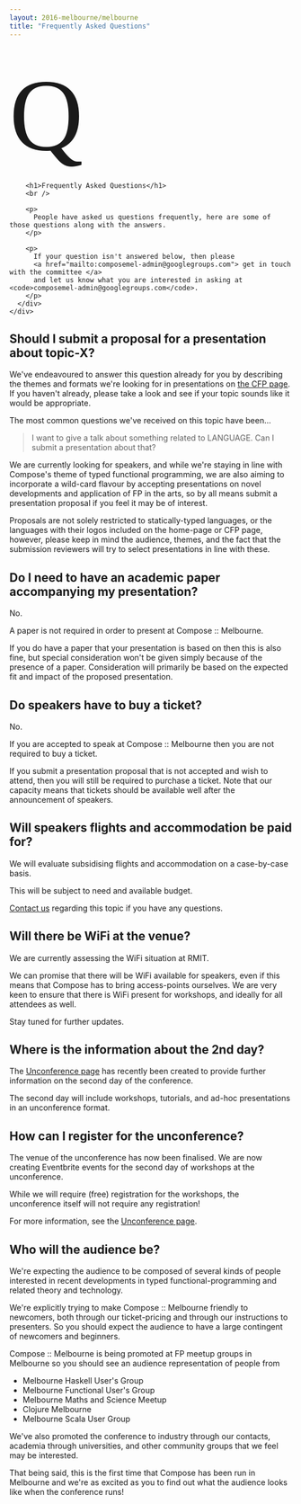 ```yaml
---
layout: 2016-melbourne/melbourne
title: "Frequently Asked Questions"
---
```


<div class="sep talk melbourne" data-stellar-background-ratio="0.5" style="background-position: 50% -91.5px;"></div>

<br />
<div class="container">
  <div class="row">
    <div class="col-lg-4 col-md-4 col-sm-4 name">
      <div class="row">
        <div class="col-lg-12 col-md-3 col-sm-3 col-xs-3 logo">
          <span style="font-size: 1300%; font-family: cursive;">Q</span>
        </div>
      </div>
    </div>
    <div class="col-lg-8 col-md-8 col-sm-8 name-desc">
      <div class="col-lg-10 col-md-10 col-sm-10">

        <h1>Frequently Asked Questions</h1>
        <br />

        <p>
          People have asked us questions frequently, here are some of those questions along with the answers.
        </p>

        <p>
          If your question isn't answered below, then please 
          <a href="mailto:composemel-admin@googlegroups.com"> get in touch with the committee </a>
          and let us know what you are interested in asking at <code>composemel-admin@googlegroups.com</code>.
        </p>
      </div>
    </div>
  </div>
</div>

<div class="container cfpsection" id="submission">
  <div class="row">
    <div class="col-lg-4 col-md-4 col-sm-4 name">
      <h2> Should I submit a proposal for a presentation about topic-X? </h2>
    </div>
    <div class="col-lg-8 col-md-8 col-sm-8 name-desc">
      <div class="col-lg-10 col-md-10 col-sm-10">
        <p>
          We've endeavoured to answer this question already for you by describing the themes and
          formats we're looking for in presentations on <a href="/2016-melbourne/cfp">the CFP page</a>.
          If you haven't already, please take a look and see if your topic sounds like it would be appropriate.
        </p>
        <p>
          The most common questions we've received on this topic have been...
        </p>
        <blockquote>
          I want to give a talk about something related to LANGUAGE.
          Can I submit a presentation about that?
        </blockquote>
        <p>
          We are currently looking for speakers, and while we're staying in
          line with Compose's theme of typed functional programming, we are
          also aiming to incorporate a wild-card flavour by accepting
          presentations on novel developments and application of FP in the
          arts, so by all means submit a presentation proposal if you feel it
          may be of interest.
        </p>
        <p>
          Proposals are not solely restricted to statically-typed languages, or the languages
          with their logos included on the home-page or CFP page, however,
          please keep in mind the audience, themes, and the fact that the submission
          reviewers will try to select presentations in line with these.
        </p>
      </div>
    </div>
  </div>
</div>

<div class="container cfpsection" id="faq-paper">
  <div class="row">
    <div class="col-lg-4 col-md-4 col-sm-4 name">
      <h2> Do I need to have an academic paper accompanying my presentation? </h2>
    </div>
    <div class="col-lg-8 col-md-8 col-sm-8 name-desc">
      <div class="col-lg-10 col-md-10 col-sm-10">
        <p> No. </p>
        <p> A paper is not required in order to present at Compose :: Melbourne. </p>
        <p>
          If you do have a paper that your presentation is based on
          then this is also fine, but special consideration won't be given simply
          because of the presence of a paper. Consideration will primarily be based
          on the expected fit and impact of the proposed presentation.
        </p>
      </div>
    </div>
  </div>
</div>

<div class="container cfpsection" id="faq-speaker-ticket">
  <div class="row">
    <div class="col-lg-4 col-md-4 col-sm-4 name">
      <h2> Do speakers have to buy a ticket? </h2>
    </div>
    <div class="col-lg-8 col-md-8 col-sm-8 name-desc">
      <div class="col-lg-10 col-md-10 col-sm-10">
        <p> No. </p>
        <p> If you are accepted to speak at Compose :: Melbourne then you are
            not required to buy a ticket. </p>
        <p>
          If you submit a presentation proposal that is not accepted and wish to attend,
          then you will still be required to purchase a ticket. Note that our capacity
          means that tickets should be available well after the announcement of speakers.
        </p>
      </div>
    </div>
  </div>
</div>

<div class="container cfpsection" id="faq-speaker-flights">
  <div class="row">
    <div class="col-lg-4 col-md-4 col-sm-4 name">
      <h2> Will speakers flights and accommodation be paid for? </h2>
    </div>
    <div class="col-lg-8 col-md-8 col-sm-8 name-desc">
      <div class="col-lg-10 col-md-10 col-sm-10">
        <p> We will evaluate subsidising flights and accommodation on a case-by-case basis. </p>
        <p> This will be subject to need and available budget. </p>
        <p> <a href="mailto:composemel-admin@googlegroups.com"> Contact us</a>
          regarding this topic if you have any questions. </p>
      </div>
    </div>
  </div>
</div>

<div class="container cfpsection" id="faq-wifi">
  <div class="row">
    <div class="col-lg-4 col-md-4 col-sm-4 name">
      <h2> Will there be WiFi at the venue? </h2>
    </div>
    <div class="col-lg-8 col-md-8 col-sm-8 name-desc">
      <div class="col-lg-10 col-md-10 col-sm-10">
        <p> We are currently assessing the WiFi situation at RMIT.</p>
        <p> We can promise that there will be WiFi available for speakers, even
          if this means that Compose has to bring access-points ourselves. We are
          very keen to ensure that there is WiFi present for workshops, and
          ideally for all attendees as well. </p>
        <p> Stay tuned for further updates. </p>
      </div>
    </div>
  </div>
</div>

<div class="container cfpsection" id="faq-day-2">
  <div class="row">
    <div class="col-lg-4 col-md-4 col-sm-4 name">
      <h2> Where is the information about the 2nd day? </h2>
    </div>
    <div class="col-lg-8 col-md-8 col-sm-8 name-desc">
      <div class="col-lg-10 col-md-10 col-sm-10">
        <p>
          The <a href="/2016-melbourne/unconference">Unconference page</a>
          has recently been created to provide further information on the
          second day of the conference.
        </p>
        <p>
          The second day will include workshops, tutorials, and ad-hoc
          presentations in an unconference format.
        </p>
      </div>
    </div>
  </div>
</div>

<div class="container cfpsection" id="faq-register-unconference">
  <div class="row">
    <div class="col-lg-4 col-md-4 col-sm-4 name">
      <h2> How can I register for the unconference? </h2>
    </div>
    <div class="col-lg-8 col-md-8 col-sm-8 name-desc">
      <div class="col-lg-10 col-md-10 col-sm-10">
        <p>
          The venue of the unconference has now been finalised.
          We are now creating Eventbrite events for
          the second day of workshops at the unconference.
        </p>
        <p>
          While we will require (free) registration for the workshops,
          the unconference itself will not require any registration!
        </p>
        <p>
          For more information, see the <a href="/2016-melbourne/unconference">Unconference page</a>.
        </p>
      </div>
    </div>
  </div>
</div>

<div class="container cfpsection" id="faq-audience">
  <div class="row">
    <div class="col-lg-4 col-md-4 col-sm-4 name">
      <h2> Who will the audience be? </h2>
    </div>
    <div class="col-lg-8 col-md-8 col-sm-8 name-desc">
      <div class="col-lg-10 col-md-10 col-sm-10">
        <p>
          We're expecting the audience to be composed of several kinds of people interested
          in recent developments in typed functional-programming and related
          theory and technology.
        </p>
        <p>
          We're explicitly trying to make Compose :: Melbourne friendly to newcomers, both
          through our ticket-pricing and through our instructions to presenters. So you
          should expect the audience to have a large contingent of newcomers and beginners.
        </p>
        <p>
          Compose :: Melbourne is being promoted at FP meetup groups in Melbourne so
          you should see an audience representation of people from
        </p>
        <ul>
          <li>Melbourne Haskell User's Group</li>
          <li>Melbourne Functional User's Group</li>
          <li>Melbourne Maths and Science Meetup</li>
          <li>Clojure Melbourne</li>
          <li>Melbourne Scala User Group</li>
        </ul>
        <p>
          We've also promoted the conference to industry through our contacts, 
          academia through universities, and other community groups that we
          feel may be interested.
        </p>
        <p>
          That being said, this is the first time that Compose has been run in
          Melbourne and we're as excited as you to find out what the audience
          looks like when the conference runs!
        </p>
      </div>
    </div>
  </div>
</div>
